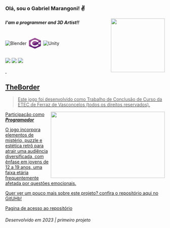 ### Olá, sou o Gabriel Marangoni! ✌️

<img align="right" width="170" height="170" src="https://github.com/Marang0ni/Marang0ni/assets/133555915/4326a313-77bd-432e-9547-52d4407050c8"></a>


##### I'am a programmer and 3D Artist!!

<div style="display: inline_block"><br>
<img align="center" alt="Blender" height="30" width="38" src="https://github.com/Marang0ni/Marang0ni/assets/133555915/ab81b2cf-8939-4447-a48d-bdecf01f3716">
<img align="center" alt="Csharp" height="35" width="45" src="https://raw.githubusercontent.com/devicons/devicon/master/icons/csharp/csharp-original.svg"> 
<img align="center" alt="Unity" height="30" width="33" src="https://github.com/Marang0ni/Marang0ni/assets/133555915/864a24eb-71b9-4eb9-9123-2586ad37bb33">
</div>

##

 <a href="https://www.instagram.com/3d_marangoni/" target="_blank"><img src="https://img.shields.io/badge/-Instagram-%23E4405F?style=for-the-badge&logo=instagram&logoColor=white" target="_blank"></a>
 <a href = "mailto:gabriel.marangoni.2005@gmail.com"><img src="https://img.shields.io/badge/-Gmail-%23333?style=for-the-badge&logo=gmail&logoColor=white" target="_blank"></a>
 <a href="https://www.linkedin.com/in/gabriel-marangoni-5526a3276/" target="_blank"><img src="https://img.shields.io/badge/-LinkedIn-%230077B5?style=for-the-badge&logo=linkedin&logoColor=white" target="_blank">

&nbsp;

## TheBorder
> Este jogo foi desenvolvido como Trabalho de Conclusão de Curso da ETEC de Ferraz de Vasconcelos (todos os direitos reservados).

<img align="right" width="360" height="210" src="https://github.com/Marang0ni/Marang0ni/assets/133555915/08b538cc-8c44-41ea-aa0e-4ff517d061cc">

Participação como __*Programador*__

O jogo incorpora elementos de mistério, puzzle e estética retrô para atrair uma audiência diversificada, com ênfase em jovens de 12 a 19 anos, uma faixa etária frequentemente afetada por questões emocionais.

Quer ver um pouco mais sobre este projeto? confira o repositório aqui no GitUHb!

[Pagina de acesso ao repositório](https://github.com/Marang0ni/TheBorderGame)

###### *Desenvolvido em 2023 | primeiro projeto*
